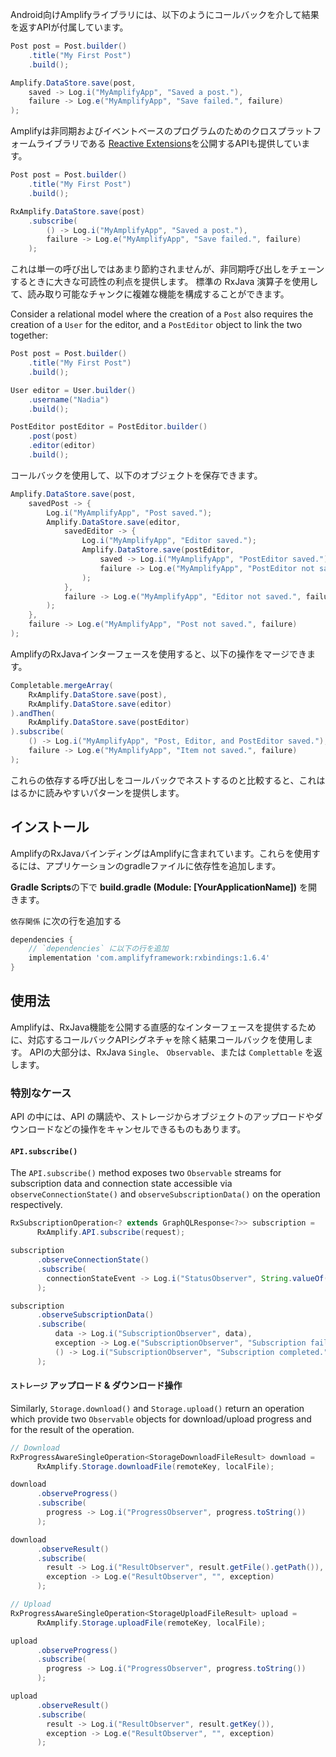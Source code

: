 
Android向けAmplifyライブラリには、以下のようにコールバックを介して結果を返すAPIが付属しています。

```java
Post post = Post.builder()
    .title("My First Post")
    .build();

Amplify.DataStore.save(post,
    saved -> Log.i("MyAmplifyApp", "Saved a post."),
    failure -> Log.e("MyAmplifyApp", "Save failed.", failure)
);
```

Amplifyは非同期およびイベントベースのプログラムのためのクロスプラットフォームライブラリである [Reactive Extensions](http://reactivex.io/)を公開するAPIも提供しています。

```java
Post post = Post.builder()
    .title("My First Post")
    .build();

RxAmplify.DataStore.save(post)
    .subscribe(
        () -> Log.i("MyAmplifyApp", "Saved a post."),
        failure -> Log.e("MyAmplifyApp", "Save failed.", failure)
    );
```

これは単一の呼び出しではあまり節約されませんが、非同期呼び出しをチェーンするときに大きな可読性の利点を提供します。 標準の RxJava 演算子を使用して、読み取り可能なチャンクに複雑な機能を構成することができます。

Consider a relational model where the creation of a `Post` also requires the creation of a `User` for the editor, and a `PostEditor` object to link the two together:

```java
Post post = Post.builder()
    .title("My First Post")
    .build();

User editor = User.builder()
    .username("Nadia")
    .build();

PostEditor postEditor = PostEditor.builder()
    .post(post)
    .editor(editor)
    .build();
```

コールバックを使用して、以下のオブジェクトを保存できます。

```java
Amplify.DataStore.save(post,
    savedPost -> {
        Log.i("MyAmplifyApp", "Post saved.");
        Amplify.DataStore.save(editor,
            savedEditor -> {
                Log.i("MyAmplifyApp", "Editor saved.");
                Amplify.DataStore.save(postEditor,
                    saved -> Log.i("MyAmplifyApp", "PostEditor saved."),
                    failure -> Log.e("MyAmplifyApp", "PostEditor not saved.", failure)
                );
            },
            failure -> Log.e("MyAmplifyApp", "Editor not saved.", failure)
        );
    },
    failure -> Log.e("MyAmplifyApp", "Post not saved.", failure)
);
```

AmplifyのRxJavaインターフェースを使用すると、以下の操作をマージできます。

```java
Completable.mergeArray(
    RxAmplify.DataStore.save(post),
    RxAmplify.DataStore.save(editor)
).andThen(
    RxAmplify.DataStore.save(postEditor)
).subscribe(
    () -> Log.i("MyAmplifyApp", "Post, Editor, and PostEditor saved."),
    failure -> Log.e("MyAmplifyApp", "Item not saved.", failure)
);
```

これらの依存する呼び出しをコールバックでネストするのと比較すると、これははるかに読みやすいパターンを提供します。

## インストール

AmplifyのRxJavaバインディングはAmplifyに含まれています。これらを使用するには、アプリケーションのgradleファイルに依存性を追加します。

**Gradle Scripts**の下で **build.gradle (Module: [YourApplicationName])** を開きます。

`依存関係` に次の行を追加する

```groovy
dependencies {
    // `dependencies` に以下の行を追加
    implementation 'com.amplifyframework:rxbindings:1.6.4'
}
```

## 使用法

Amplifyは、RxJava機能を公開する直感的なインターフェースを提供するために、対応するコールバックAPIシグネチャを除く結果コールバックを使用します。 APIの大部分は、RxJava `Single`、 `Observable`、または `Complettable` を返します。

### 特別なケース

API の中には、API の購読や、ストレージからオブジェクトのアップロードやダウンロードなどの操作をキャンセルできるものもあります。

#### `API.subscribe()`

The `API.subscribe()` method exposes two `Observable` streams for subscription data and connection state accessible via `observeConnectionState()` and `observeSubscriptionData()` on the operation respectively.

```java
RxSubscriptionOperation<? extends GraphQLResponse<?>> subscription =
      RxAmplify.API.subscribe(request);

subscription
      .observeConnectionState()
      .subscribe(
        connectionStateEvent -> Log.i("StatusObserver", String.valueOf(connectionStateEvent))
      );

subscription
      .observeSubscriptionData()
      .subscribe(
          data -> Log.i("SubscriptionObserver", data),
          exception -> Log.e("SubscriptionObserver", "Subscription failed.", exception),
          () -> Log.i("SubscriptionObserver", "Subscription completed.")
      );
```

#### `ストレージ` アップロード & ダウンロード操作

Similarly, `Storage.download()` and `Storage.upload()` return an operation which provide two `Observable` objects for download/upload progress and for the result of the operation.

```java
// Download
RxProgressAwareSingleOperation<StorageDownloadFileResult> download =
      RxAmplify.Storage.downloadFile(remoteKey, localFile);

download
      .observeProgress()
      .subscribe(
        progress -> Log.i("ProgressObserver", progress.toString())
      );

download
      .observeResult()
      .subscribe(
        result -> Log.i("ResultObserver", result.getFile().getPath()),
        exception -> Log.e("ResultObserver", "", exception)
      );

// Upload
RxProgressAwareSingleOperation<StorageUploadFileResult> upload =
      RxAmplify.Storage.uploadFile(remoteKey, localFile);

upload
      .observeProgress()
      .subscribe(
        progress -> Log.i("ProgressObserver", progress.toString())
      );

upload
      .observeResult()
      .subscribe(
        result -> Log.i("ResultObserver", result.getKey()),
        exception -> Log.e("ResultObserver", "", exception)
      );
```
